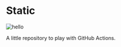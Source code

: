 # Static

![hello](https://github.com/noteed/static/workflows/hello/badge.svg)

A little repository to play with GitHub Actions.
